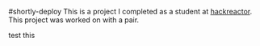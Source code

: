 #shortly-deploy
This is a project I completed as a student at [hackreactor](http://hackreactor.com). This project was worked on with a pair.

test this